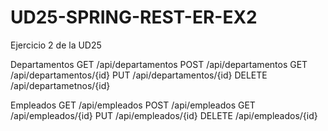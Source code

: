 # UD25-SPRING-REST-ER-EX2
Ejercicio 2 de la UD25

Departamentos
GET       /api/departamentos
POST      /api/departamentos
GET       /api/departamentos/{id}
PUT       /api/departamentos/{id}
DELETE    /api/departametnos/{id}

Empleados
GET       /api/empleados
POST      /api/empleados
GET       /api/empleados/{id}
PUT       /api/empleados/{id}
DELETE    /api/empleados/{id}
